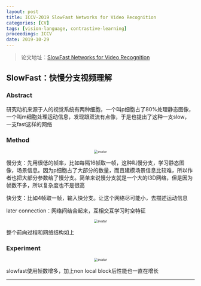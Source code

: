```yaml
---
layout: post
title: ICCV-2019 SlowFast Networks for Video Recognition
categories: [CV]
tags: [vision-language, contrastive-learning]
proceedings: ICCV
date: 2019-10-29
---
```


> 论文地址：[SlowFast Networks for Video Recognition](https://ieeexplore.ieee.org/document/9008780/)

## SlowFast：快慢分支视频理解

### Abstract

研究动机来源于人的视觉系统有两种细胞，一个叫p细胞占了80%处理静态图像，一个叫m细胞处理运动信息，发现跟双流有点像，于是也提出了这种一支slow，一支fast这样的网络

### Method

<div align="center" style="float:center"><img src="https://blog-img-1259433191.cos.ap-shanghai.myqcloud.com/SlowFast/img1.png" alt="avatar" style="zoom:60%;" /></div>

慢分支：先用很低的帧率，比如每隔16帧取一帧，这种叫慢分支，学习静态图像，场景信息。因为p细胞占了大部分的数量，而且建模场景信息比较难，所以作者也把大部分参数给了慢分支。简单来说慢分支就是一个大的I3D网络，但是因为帧数不多，所以复杂度也不是很高

快分支：比如4帧取一帧，输入快分支。让这个网络尽可能小，去描述运动信息

later connection：网络间结合起来，互相交互学习时空特征

<div align="center" style="float:center"><img src="https://blog-img-1259433191.cos.ap-shanghai.myqcloud.com/SlowFast/table1.png" alt="avatar" style="zoom:60%;" /></div>

整个前向过程和网络结构如上

### Experiment

<div align="center" style="float:center"><img src="https://blog-img-1259433191.cos.ap-shanghai.myqcloud.com/SlowFast/table2.png" alt="avatar" style="zoom:60%;" /></div>

slowfast使用帧数增多，加上non local block后性能也一直在增长

<HR align=left color=#987cb9 SIZE=1>

